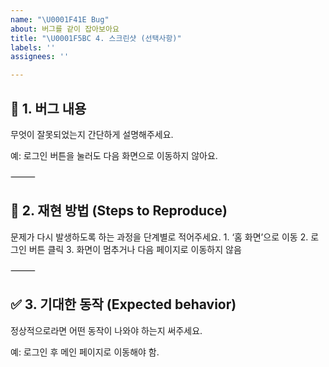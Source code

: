 ```yaml
---
name: "\U0001F41E Bug"
about: 버그를 같이 잡아보아요
title: "\U0001F5BC 4. 스크린샷 (선택사항)"
labels: ''
assignees: ''

---
```


## 🧩 1. 버그 내용

무엇이 잘못되었는지 간단하게 설명해주세요.

예: 로그인 버튼을 눌러도 다음 화면으로 이동하지 않아요.

⸻

## 🔁 2. 재현 방법 (Steps to Reproduce)

문제가 다시 발생하도록 하는 과정을 단계별로 적어주세요.
	1.	‘홈 화면’으로 이동
	2.	로그인 버튼 클릭
	3.	화면이 멈추거나 다음 페이지로 이동하지 않음

⸻

## ✅ 3. 기대한 동작 (Expected behavior)

정상적으로라면 어떤 동작이 나와야 하는지 써주세요.

예: 로그인 후 메인 페이지로 이동해야 함.
